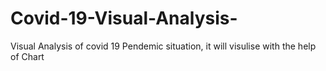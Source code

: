 # Covid-19-Visual-Analysis-
Visual Analysis of covid 19 Pendemic situation, it will visulise with the help of Chart
